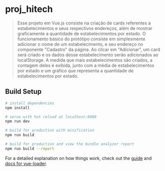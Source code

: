 # proj_hitech

> Esse projeto em Vue.js consiste na criação de cards referentes a estabelecimentos e seus respectivos
> endereços, além de mostrar graficamente a quantidade de estabelecimentos por estado.
> O funcionamento básico do protótipo consiste em simplesmente adicionar o nome de um estabelecimento,
> e seu endereço no componente "Cadastro" da página. Ao clicar em "Adicionar", um card será criado e os 
> dados desse estabelecimento serão adicionados ao localStorage.
> A medida que mais estabelecimentos são criados, a contagem deles é exibida, junto com a média
> de estabelecimentos por estado e um gráfico que representa a quantidade de estabelecimentos por estado.

## Build Setup

``` bash
# install dependencies
npm install

# serve with hot reload at localhost:8080
npm run dev

# build for production with minification
npm run build

# build for production and view the bundle analyzer report
npm run build --report
```

For a detailed explanation on how things work, check out the [guide](http://vuejs-templates.github.io/webpack/) and [docs for vue-loader](http://vuejs.github.io/vue-loader).
